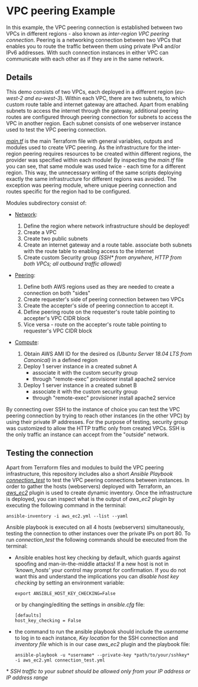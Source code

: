 # VPC peering Example
In this example, the VPC peering connection is established between two VPCs in different regions - also known as *inter-region VPC peering connection*. Peering is a networking connection between two VPCs that enables you to route the traffic between them using private IPv4 and/or IPv6 addresses. With such connection instances in either VPC can communicate with each other as if they are in the same network. 

## Details
This demo consists of two VPCs, each deployed in a different region (*eu-west-2 and eu-west-3*). Within each VPC, there are two subnets, to which custom route table and internet gateway are attached. Apart from enabling subnets to access the internet through the gateway, additional peering routes are configured through peering connection for subnets to access the VPC in another region. Each subnet consists of one webserver instance used to test the VPC peering connection.

[*main.tf*](https://github.com/MihaMarkocic/cloudservices/blob/master/AWS/vpc_peering/main.tf) is the main Terraform file with general variables, outputs and modules used to create VPC peering. As the infrastructure for the inter-region peering requires resources to be created within different regions, the provider was specified within each module! By inspecting the *main.tf* file you can see, that same module was used twice - each time for a different region. This way, the unnecessary writing of the same scripts deploying exactly the same infrastructure for different regions was avoided. The exception was peering module, where unique peering connection and routes specific for the region had to be configured. 

Modules subdirectory consist of:

- [Network](https://github.com/MihaMarkocic/cloudservices/tree/master/AWS/vpc_peering/modules/network):
    1. Define the region where network infrastructure should be deployed! 
    2. Create a VPC 
    3. Create two public subnets
    4. Create an internet gateway and a route table. associate both subnets with the route table to enabling access to the internet
    5. Create custom Security group *(SSH\* from anywhere, HTTP from both VPCs; all outbound traffic allowed)* 

- [Peering](https://github.com/MihaMarkocic/cloudservices/tree/master/AWS/vpc_peering/modules/peering):
    1. Define both AWS regions used as they are needed to create a connection on both "sides"
    2. Create requester's side of peering connection between two VPCs
    3. Create the accepter's side of peering connection to accept it.
    4. Define peering route on the requester's route table pointing to accepter's VPC CIDR block
    5. Vice versa - route on the accepter's route table pointing to requester's VPC CIDR block

- [Compute](https://github.com/MihaMarkocic/cloudservices/tree/master/AWS/vpc_peering/modules/compute):
    1. Obtain AWS AMI ID for the desired os *(Ubuntu Server 18.04 LTS from Canonical)* in a defined region
    2. Deploy 1 server instance in a created subnet A
        - associate it with the custom security group
        - through "remote-exec" provisioner install apache2 service
    3. Deploy 1 server instance in a created subnet B
        - associate it with the custom security group
        - through "remote-exec" provisioner install apache2 service    

By connecting over SSH to the instance of choice you can test the VPC peering connection by trying to reach other instances (in the other VPC) by using their private IP addresses. For the purpose of testing, security group was customized to allow the HTTP traffic only from created VPCs. SSH is the only traffic an instance can accept from the "outside" network.

## Testing the connection
Apart from Terraform files and modules to build the VPC peering infrastructure, this repository includes also a short *Ansible Playbook* [*connection_test*](https://github.com/MihaMarkocic/cloudservices/blob/master/AWS/vpc_peering/connection_test.yml) to test the VPC peering connections between instances. In order to gather the hosts (webservers) deployed with Terraform, an [*aws_ec2*](https://github.com/MihaMarkocic/cloudservices/blob/master/AWS/vpc_peering/aws_ec2.yml) plugin is used to create dynamic inventory. Once the infrastructure is deployed, you can inspect what is the output of *aws_ec2* plugin by executing the following command in the terminal:
```
ansible-inventory -i aws_ec2.yml --list --yaml
```

Ansible playbook is executed on all 4 hosts (webservers) simultaneously, testing the connection to other instances over the private IPs on port 80. To run *connection_test* the following commands should be executed from the terminal:

- Ansible enables host key checking by default, which guards against spoofing and man-in-the-middle attacks! If a new host is not in *'known_hosts'* your control may prompt for confirmation. If you do not want this and understand the implications you can *disable host key checking* by setting an environment variable:
    ```
    export ANSIBLE_HOST_KEY_CHECKING=False
    ```

    or by changing/editing the settings in *ansible.cfg* file:
    ```
    [defaults]
    host_key_checking = False
    ```
- the command to run the ansible playbook should include the *username* to log in to each instance, *Key location* for the SSH connection and *inventory file* which is in our case *aws_ec2* plugin and the playbook file:
    ```
    ansible-playbook -u *username* --private-key *path/to/your/sshkey* -i aws_ec2.yml connection_test.yml
    ```



\*  *SSH traffic to your subnet should be allowed only from your IP address or IP address range*


